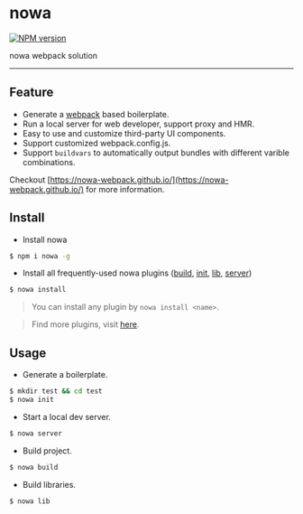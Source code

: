 # nowa

[![NPM version](https://img.shields.io/npm/v/nowa.svg?style=flat)](https://npmjs.org/package/nowa)

nowa webpack solution

----

## Feature

- Generate a [webpack](https://github.com/webpack/webpack) based boilerplate.
- Run a local server for web developer, support proxy and HMR.
- Easy to use and customize third-party UI components.
- Support customized webpack.config.js.
- Support `buildvars` to automatically output bundles with different varible combinations.

Checkout [https://nowa-webpack.github.io/](https://nowa-webpack.github.io/) for more information.

## Install

- Install nowa

```bash
$ npm i nowa -g
```

- Install all frequently-used nowa plugins ([build](https://github.com/nowa-webpack/nowa-build), [init](https://github.com/nowa-webpack/nowa-init), [lib](https://github.com/nowa-webpack/nowa-lib), [server](https://github.com/nowa-webpack/nowa-server))

```bash
$ nowa install
```

> You can install any plugin by `nowa install <name>`.

> Find more plugins, visit [here](https://www.npmjs.com/search?q=nowa-).

## Usage

- Generate a boilerplate.

```bash
$ mkdir test && cd test
$ nowa init
```

- Start a local dev server.

```bash
$ nowa server
```

- Build project.

```bash
$ nowa build
```

- Build libraries.

```bash
$ nowa lib
```

